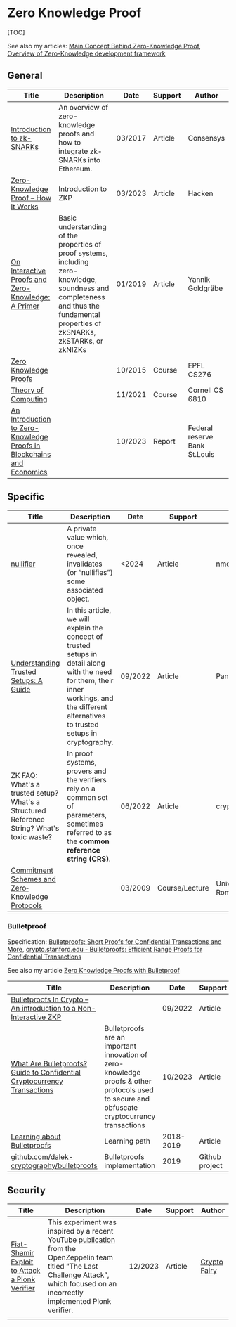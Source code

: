 # Zero Knowledge Proof

[TOC]

See also my articles: [Main Concept Behind Zero-Knowledge Proof](https://rya-sge.github.io/access-denied/2024/06/17/zero-knowledge-proof-main-concepts/), [Overview of Zero-Knowledge development framework](https://rya-sge.github.io/access-denied/2024/06/10/zero-knowledge-development-framework/)

## General

| Title                                                        | Description                                                  | Date    | Support | Author                        |
| ------------------------------------------------------------ | ------------------------------------------------------------ | ------- | ------- | ----------------------------- |
| [Introduction to zk-SNARKs](https://consensys.io/blog/introduction-to-zk-snarks) | An overview of zero-knowledge proofs and how to integrate zk-SNARKs into Ethereum. | 03/2017 | Article | Consensys                     |
| [Zero-Knowledge Proof – How It Works](https://hacken.io/discover/zero-knowledge-proof/) | Introduction to ZKP                                          | 03/2023 | Article | Hacken                        |
| [On Interactive Proofs and Zero-Knowledge: A Primer](https://medium.com/magicofc/interactive-proofs-and-zero-knowledge-b32f6c8d66c3) | Basic understanding of the properties of proof systems, including  zero-knowledge, soundness and completeness and thus the fundamental  properties of zkSNARKs, zkSTARKs, or zkNIZKs | 01/2019 | Article | Yannik Goldgräbe              |
| [Zero Knowledge Proofs](https://ic-people.epfl.ch/~achiesa/docs/CS276-F2015/lecture-19.pdf) |                                                              | 10/2015 | Course  | EPFL CS276                    |
| [ Theory of Computing ](https://courses.cs.cornell.edu/cs6810/2021fa/lec19.pdf) |                                                              | 11/2021 | Course  | Cornell CS 6810               |
| [An Introduction to Zero-Knowledge Proofs in Blockchains<br/>and Economics](https://files.stlouisfed.org/files/htdocs/publications/review/2023/10/02/an-introduction-to-zero-knowledge-proofs-in-blockchains-and-economics.pdf) |                                                              | 10/2023 | Report  | Federal reserve Bank St.Louis |

## Specific

| Title                                                        | Description                                                  | Date    | Support        | Author             |
| ------------------------------------------------------------ | ------------------------------------------------------------ | ------- | -------------- | ------------------ |
| [nullifier](https://nmohnblatt.github.io/zk-jargon-decoder/definitions/nullifier.html) | A private value which, once revealed, invalidates (or “nullifies”) some associated object. | <2024   | Article        | nmohnblatt         |
| [Understanding Trusted Setups: A Guide](https://blog.pantherprotocol.io/a-guide-to-understanding-trusted-setups/) | In this article, we will explain the concept of trusted setups in detail along with the need for them, their inner workings, and the different  alternatives to trusted setups in cryptography. | 09/2022 | Article        | Panther            |
| ZK FAQ: What's a trusted setup? What's a Structured Reference String? What's toxic waste? | In proof systems, provers and the verifiers rely on a common set of parameters, sometimes referred to as the **common reference string (CRS)**. | 06/2022 | Article        | cryptologie.net    |
| [Commitment Schemes and<br/>Zero‐Knowledge Protocols](https://www.mimuw.edu.pl/~std/Dydaktyka/BISS09/BISS10.pdf) |                                                              | 03/2009 | Course/Lecture | University of Rome |

### Bulletproof

Specification: [Bulletproofs: Short Proofs for Confidential Transactions and More](https://eprint.iacr.org/2017/1066.pdf), [crypto.stanford.edu - Bulletproofs: Efficient Range Proofs for Confidential Transactions](https://crypto.stanford.edu/~dabo/pubs/abstracts/bulletproofs.html)

See also my article [Zero Knowledge Proofs with Bulletproof](https://rya-sge.github.io/access-denied/2024/08/13/bulletproof-zero-knowledge-proof/)

| Title                                                        | Description                                                  | Date      | Support        | Author               |
| ------------------------------------------------------------ | ------------------------------------------------------------ | --------- | -------------- | -------------------- |
| [Bulletproofs In Crypto – An introduction to a Non-Interactive ZKP](https://blog.pantherprotocol.io/bulletproofs-in-crypto-an-introduction-to-a-non-interactive-zk-proof/) |                                                              | 09/2022   | Article        | Panther team         |
| [What Are Bulletproofs? Guide to Confidential Cryptocurrency Transactions](https://blockonomi.com/bullet-proofs/) | Bulletproofs are an important innovation of zero-knowledge proofs &  other protocols used to secure and obfuscate cryptocurrency transactions | 10/2023   | Article        | blockonomi           |
| [Learning about Bulletproofs](https://tlu.tarilabs.com/learning-paths/bulletproofs) | Learning path                                                | 2018-2019 | Article        | Tari Labs University |
| [github.com/dalek-cryptography/bulletproofs](https://github.com/dalek-cryptography/bulletproofs) | Bulletproofs implementation                                  | 2019      | Github project | dalek-cryptography   |

## Security

| Title                                                        | Description                                                  | Date    | Support | Author                                                       |
| ------------------------------------------------------------ | ------------------------------------------------------------ | ------- | ------- | ------------------------------------------------------------ |
| [Fiat-Shamir Exploit to Attack a Plonk Verifier](https://medium.com/@cryptofairy/fiat-shamir-exploit-to-attack-a-plonk-verifier-d8ab544e9536) | This experiment was inspired by a recent YouTube [publication](https://www.youtube.com/watch?v=Sk-S8-n6Jo4) from the OpenZeppelin team titled “The Last Challenge Attack”, which focused on an incorrectly implemented Plonk verifier. | 12/2023 | Article | [Crypto Fairy](https://medium.com/@cryptofairy?source=post_page-----d8ab544e9536--------------------------------) |
|                                                              |                                                              |         |         |                                                              |